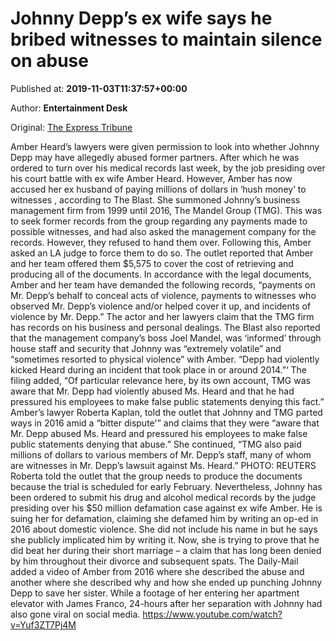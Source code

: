 
# Johnny Depp’s ex wife says he bribed witnesses to maintain silence on abuse

Published at: **2019-11-03T11:37:57+00:00**

Author: **Entertainment Desk**

Original: [The Express Tribune](https://tribune.com.pk/story/2092776/4-johnny-depps-ex-wife-says-bribed-witnesses-maintain-silence-abuse/)

Amber Heard’s lawyers were given permission to look into whether Johnny Depp may have allegedly abused former partners. After which he was ordered to turn over his medical records last week, by the job presiding over his court battle with ex wife Amber Heard.
However, Amber has now accused her ex husband of paying millions of dollars in ‘hush money’ to witnesses , according to The Blast.
She summoned Johnny’s business management firm from 1999 until 2016, The Mandel Group (TMG). This was to seek former records from the group regarding any payments made to possible witnesses, and had also asked the management company for the records.
However, they refused to hand them over. Following this, Amber asked an LA judge to force them to do so. The outlet reported that Amber and her team offered them $5,575 to cover the cost of retrieving and producing all of the documents.
In accordance with the legal documents, Amber and her team have demanded the following records, “payments on Mr. Depp’s behalf to conceal acts of violence, payments to witnesses who observed Mr. Depp’s violence and/or helped cover it up, and incidents of violence by Mr. Depp.”
The actor and her lawyers claim that the TMG firm has records on his business and personal dealings. The Blast also reported that the management company’s boss Joel Mandel, was ‘informed’ through house staff and security that Johnny was “extremely volatile” and “sometimes resorted to physical violence” with Amber. “Depp had violently kicked Heard during an incident that took place in or around 2014.”‘
The filing added, “Of particular relevance here, by its own account, TMG was aware that Mr. Depp had violently abused Ms. Heard and that he had pressured his employees to make false public statements denying this fact.”
Amber’s lawyer Roberta Kaplan, told the outlet that Johnny and TMG parted ways in 2016 amid a “bitter dispute'” and claims that they were “aware that Mr. Depp abused Ms. Heard and pressured his employees to make false public statements denying that abuse.”
She continued, “TMG also paid millions of dollars to various members of Mr. Depp’s staff, many of whom are witnesses in Mr. Depp’s lawsuit against Ms. Heard.”
PHOTO: REUTERS
Roberta told the outlet that the group needs to produce the documents because the trial is scheduled for early February.
Nevertheless, Johnny has been ordered to submit his drug and alcohol medical records by the judge presiding over his $50 million defamation case against ex wife Amber. He is suing her for defamation, claiming she defamed him by writing an op-ed in 2016 about domestic violence.
She did not include his name in but he says she publicly implicated him by writing it.
Now, she is trying to prove that he did beat her during their short marriage – a claim that has long been denied by him throughout their divorce and subsequent spats.
The Daily-Mail added a video of Amber from 2016 where she described the abuse and another where she described why and how she ended up punching Johnny Depp to save her sister.
While a footage of her entering her apartment elevator with James Franco, 24-hours after her separation with Johnny had also gone viral on social media.
https://www.youtube.com/watch?v=Yuf3ZT7Pj4M
